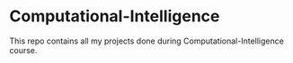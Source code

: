 # Computational-Intelligence
This repo contains all my projects done during Computational-Intelligence course.
